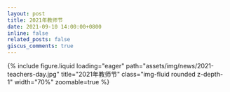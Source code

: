 ```yaml
---
layout: post
title: 2021年教师节
date: 2021-09-10 14:00:00+0800
inline: false
related_posts: false
giscus_comments: true
---
```


{% include figure.liquid loading="eager" path="assets/img/news/2021-teachers-day.jpg" title="2021年教师节" class="img-fluid rounded z-depth-1" width="70%" zoomable=true %}
